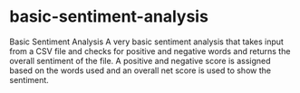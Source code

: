 # basic-sentiment-analysis
Basic Sentiment Analysis
A very basic sentiment analysis that takes input from a CSV file and checks for positive and negative words and returns the overall sentiment of the file. A positive and negative score is assigned based on the words used and an overall net score is used to show the sentiment.
